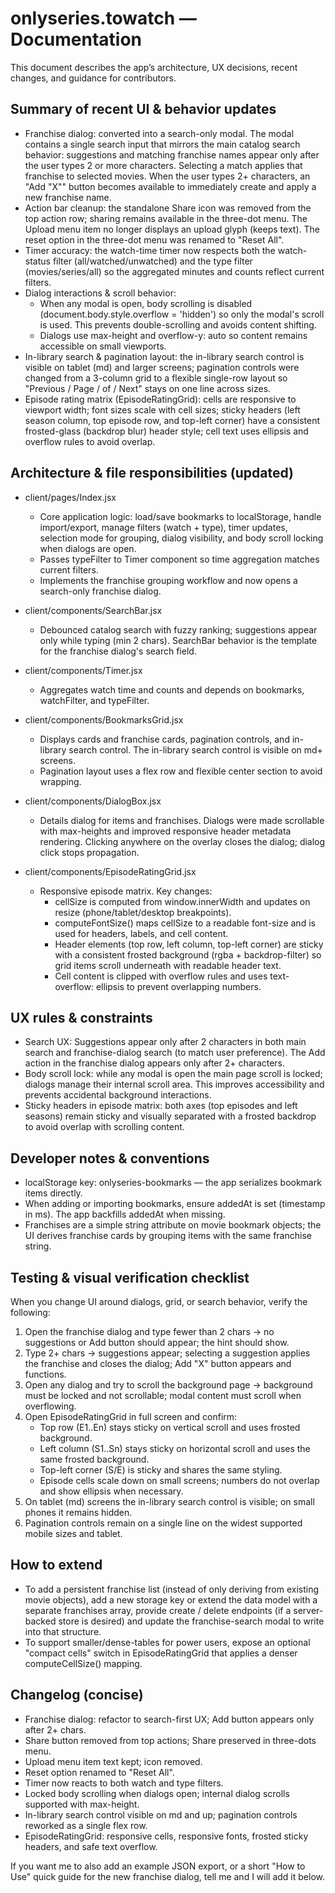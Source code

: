 # onlyseries.towatch — Documentation

This document describes the app’s architecture, UX decisions, recent changes, and guidance for contributors.

## Summary of recent UI & behavior updates
- Franchise dialog: converted into a search-only modal. The modal contains a single search input that mirrors the main catalog search behavior: suggestions and matching franchise names appear only after the user types 2 or more characters. Selecting a match applies that franchise to selected movies. When the user types 2+ characters, an "Add "X"" button becomes available to immediately create and apply a new franchise name.
- Action bar cleanup: the standalone Share icon was removed from the top action row; sharing remains available in the three-dot menu. The Upload menu item no longer displays an upload glyph (keeps text). The reset option in the three-dot menu was renamed to "Reset All".
- Timer accuracy: the watch-time timer now respects both the watch-status filter (all/watched/unwatched) and the type filter (movies/series/all) so the aggregated minutes and counts reflect current filters.
- Dialog interactions & scroll behavior:
  - When any modal is open, body scrolling is disabled (document.body.style.overflow = 'hidden') so only the modal's scroll is used. This prevents double-scrolling and avoids content shifting.
  - Dialogs use max-height and overflow-y: auto so content remains accessible on small viewports.
- In-library search & pagination layout: the in-library search control is visible on tablet (md) and larger screens; pagination controls were changed from a 3-column grid to a flexible single-row layout so "Previous / Page / of / Next" stays on one line across sizes.
- Episode rating matrix (EpisodeRatingGrid): cells are responsive to viewport width; font sizes scale with cell sizes; sticky headers (left season column, top episode row, and top-left corner) have a consistent frosted-glass (backdrop blur) header style; cell text uses ellipsis and overflow rules to avoid overlap.

## Architecture & file responsibilities (updated)
- client/pages/Index.jsx
  - Core application logic: load/save bookmarks to localStorage, handle import/export, manage filters (watch + type), timer updates, selection mode for grouping, dialog visibility, and body scroll locking when dialogs are open.
  - Passes typeFilter to Timer component so time aggregation matches current filters.
  - Implements the franchise grouping workflow and now opens a search-only franchise dialog.

- client/components/SearchBar.jsx
  - Debounced catalog search with fuzzy ranking; suggestions appear only while typing (min 2 chars). SearchBar behavior is the template for the franchise dialog's search field.

- client/components/Timer.jsx
  - Aggregates watch time and counts and depends on bookmarks, watchFilter, and typeFilter.

- client/components/BookmarksGrid.jsx
  - Displays cards and franchise cards, pagination controls, and in-library search control. The in-library search control is visible on md+ screens.
  - Pagination layout uses a flex row and flexible center section to avoid wrapping.

- client/components/DialogBox.jsx
  - Details dialog for items and franchises. Dialogs were made scrollable with max-heights and improved responsive header metadata rendering. Clicking anywhere on the overlay closes the dialog; dialog click stops propagation.

- client/components/EpisodeRatingGrid.jsx
  - Responsive episode matrix. Key changes:
    - cellSize is computed from window.innerWidth and updates on resize (phone/tablet/desktop breakpoints).
    - computeFontSize() maps cellSize to a readable font-size and is used for headers, labels, and cell content.
    - Header elements (top row, left column, top-left corner) are sticky with a consistent frosted background (rgba + backdrop-filter) so grid items scroll underneath with readable header text.
    - Cell content is clipped with overflow rules and uses text-overflow: ellipsis to prevent overlapping numbers.

## UX rules & constraints
- Search UX: Suggestions appear only after 2 characters in both main search and franchise-dialog search (to match user preference). The Add action in the franchise dialog appears only after 2+ characters.
- Body scroll lock: while any modal is open the main page scroll is locked; dialogs manage their internal scroll area. This improves accessibility and prevents accidental background interactions.
- Sticky headers in episode matrix: both axes (top episodes and left seasons) remain sticky and visually separated with a frosted backdrop to avoid overlap with scrolling content.

## Developer notes & conventions
- localStorage key: onlyseries-bookmarks — the app serializes bookmark items directly.
- When adding or importing bookmarks, ensure addedAt is set (timestamp in ms). The app backfills addedAt when missing.
- Franchises are a simple string attribute on movie bookmark objects; the UI derives franchise cards by grouping items with the same franchise string.

## Testing & visual verification checklist
When you change UI around dialogs, grid, or search behavior, verify the following:
1. Open the franchise dialog and type fewer than 2 chars → no suggestions or Add button should appear; the hint should show.
2. Type 2+ chars → suggestions appear; selecting a suggestion applies the franchise and closes the dialog; Add "X" button appears and functions.
3. Open any dialog and try to scroll the background page → background must be locked and not scrollable; modal content must scroll when overflowing.
4. Open EpisodeRatingGrid in full screen and confirm:
   - Top row (E1..En) stays sticky on vertical scroll and uses frosted background.
   - Left column (S1..Sn) stays sticky on horizontal scroll and uses the same frosted background.
   - Top-left corner (S/E) is sticky and shares the same styling.
   - Episode cells scale down on small screens; numbers do not overlap and show ellipsis when necessary.
5. On tablet (md) screens the in-library search control is visible; on small phones it remains hidden.
6. Pagination controls remain on a single line on the widest supported mobile sizes and tablet.

## How to extend
- To add a persistent franchise list (instead of only deriving from existing movie objects), add a new storage key or extend the data model with a separate franchises array, provide create / delete endpoints (if a server-backed store is desired) and update the franchise-search modal to write into that structure.
- To support smaller/dense-tables for power users, expose an optional "compact cells" switch in EpisodeRatingGrid that applies a denser computeCellSize() mapping.

## Changelog (concise)
- Franchise dialog: refactor to search-first UX; Add button appears only after 2+ chars.
- Share button removed from top actions; Share preserved in three-dots menu.
- Upload menu item text kept; icon removed.
- Reset option renamed to "Reset All".
- Timer now reacts to both watch and type filters.
- Locked body scrolling when dialogs open; internal dialog scrolls supported with max-height.
- In-library search control visible on md and up; pagination controls reworked as a single flex row.
- EpisodeRatingGrid: responsive cells, responsive fonts, frosted sticky headers, and safe text overflow.


If you want me to also add an example JSON export, or a short "How to Use" quick guide for the new franchise dialog, tell me and I will add it below.
